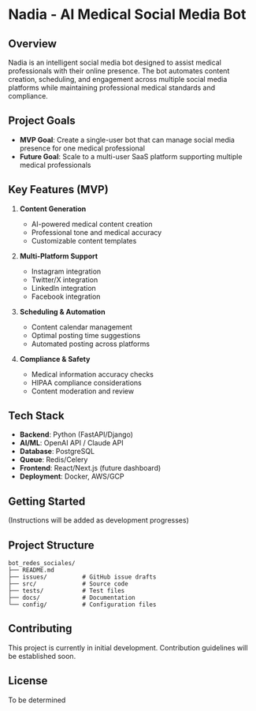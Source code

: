# Nadia - AI Medical Social Media Bot

## Overview

Nadia is an intelligent social media bot designed to assist medical professionals with their online presence. The bot automates content creation, scheduling, and engagement across multiple social media platforms while maintaining professional medical standards and compliance.

## Project Goals

- **MVP Goal**: Create a single-user bot that can manage social media presence for one medical professional
- **Future Goal**: Scale to a multi-user SaaS platform supporting multiple medical professionals

## Key Features (MVP)

1. **Content Generation**
   - AI-powered medical content creation
   - Professional tone and medical accuracy
   - Customizable content templates

2. **Multi-Platform Support**
   - Instagram integration
   - Twitter/X integration
   - LinkedIn integration
   - Facebook integration

3. **Scheduling & Automation**
   - Content calendar management
   - Optimal posting time suggestions
   - Automated posting across platforms

4. **Compliance & Safety**
   - Medical information accuracy checks
   - HIPAA compliance considerations
   - Content moderation and review

## Tech Stack

- **Backend**: Python (FastAPI/Django)
- **AI/ML**: OpenAI API / Claude API
- **Database**: PostgreSQL
- **Queue**: Redis/Celery
- **Frontend**: React/Next.js (future dashboard)
- **Deployment**: Docker, AWS/GCP

## Getting Started

(Instructions will be added as development progresses)

## Project Structure

```
bot_redes_sociales/
├── README.md
├── issues/          # GitHub issue drafts
├── src/             # Source code
├── tests/           # Test files
├── docs/            # Documentation
└── config/          # Configuration files
```

## Contributing

This project is currently in initial development. Contribution guidelines will be established soon.

## License

To be determined